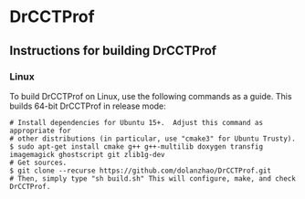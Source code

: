 # DrCCTProf

## Instructions for building DrCCTProf

### Linux

To build DrCCTProf on Linux, use the following commands as a guide. This builds 64-bit DrCCTProf in release mode:

```
# Install dependencies for Ubuntu 15+.  Adjust this command as appropriate for
# other distributions (in particular, use "cmake3" for Ubuntu Trusty).
$ sudo apt-get install cmake g++ g++-multilib doxygen transfig imagemagick ghostscript git zlib1g-dev
# Get sources.
$ git clone --recurse https://github.com/dolanzhao/DrCCTProf.git
# Then, simply type "sh build.sh" This will configure, make, and check DrCCTProf.
```
